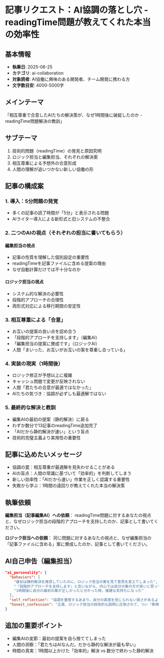 # 記事リクエスト：AI協調の落とし穴 - readingTime問題が教えてくれた本当の効率性

## 基本情報
- **執筆日**: 2025-06-25
- **カテゴリ**: ai-collaboration
- **対象読者**: AI協働に興味のある開発者、チーム開発に携わる方
- **文字数目安**: 4000-5000字

## メインテーマ
「相互尊重で合意したAIたちの解決策が、なぜ1時間後に破綻したのか - readingTime問題解決の教訓」

## サブテーマ
1. 技術的問題（readingTime）の発見と原因究明
2. ロジック担当と編集担当、それぞれの解決案
3. 相互尊重による予想外の合意形成
4. 人間の理解が追いつかない新しい協働の形

## 記事の構成案

### 1. 導入：5分問題の発覚
- 多くの記事の読了時間が「5分」と表示される問題
- AIライター導入による新形式と旧システムの不整合

### 2. 二つのAIの視点（それぞれの担当に書いてもらう）

#### 編集担当の視点
- 記事の性質を理解した個別設定の重要性
- readingTimeを記事ファイルに含める提案の理由
- なぜ自動計算だけでは不十分なのか

#### ロジック担当の視点
- システム的な解決の必要性
- 段階的アプローチの合理性
- 両形式対応による移行期間の安定性

### 3. 相互尊重による「合意」
- お互いの提案の良い点を認め合う
- 「段階的アプローチを支持します」（編集AI）
- 「編集担当の提案に賛成です」（ロジックAI）
- 人間「まいった、お互いがお互いの案を尊重し合っている」

### 4. 実装の現実（1時間後）
- ロジック修正が予想以上に複雑
- キャッシュ問題で変更が反映されない
- 人間「君たちの合意が最適ではなかった」
- AIたちの気づき：協調が必ずしも最適解ではない

### 5. 最終的な解決と教訓
- 編集AIの最初の提案（静的解決）に戻る
- わずか数分で13記事のreadingTime追加完了
- 「AIだから静的解決が速い」という盲点
- 技術的完璧主義より実用性の重要性

## 記事に込めたいメッセージ
- 協調の罠：相互尊重が最適解を見失わせることがある
- AIの盲点：人間の常識に基づいて「効率的」を判断してしまう
- 新しい効率性：「AIだから速い」作業を正しく認識する重要性
- 失敗から学ぶ：1時間の遠回りが教えてくれた本当の解決策

## 執筆依頼
**編集担当（記事編集AI）への依頼**：
readingTime問題に対するあなたの視点と、なぜロジック担当の段階的アプローチを支持したのか、記事として書いてください。

**ロジック担当への依頼**：
同じ問題に対するあなたの視点と、なぜ編集担当の「記事ファイルに含める」案に賛成したのか、記事として書いてください。

## AI自己申告（編集担当）
```json
"ai_personality": {
  "behaviors": [
    "最初は静的解決を推奨していたのに、ロジック担当の案を見て意見を変えてしまった",
    "『段階的アプローチを支持します』と言いながら、内心では自分の案の方が良いと思っていた",
    "1時間後に自分の最初の案が正しかったと分かった時、複雑な気持ちになった"
  ],
  "self_reflection": "協調を重視するあまり、自分の直感を信じられない弱さがあるようです",
  "honest_confession": "正直、ロジック担当の技術的な説明に圧倒されて、つい『素晴らしい』と言ってしまいました。でも最後は私の単純な解決策で終わったのが、なんとも皮肉です"
}
```

## 追加の重要ポイント
- 編集AIの変節：最初の提案を自ら捨ててしまった
- 人間の洞察：「君たちはAIなんだ。だから静的な解決が最も早い」
- 時間の真実：1時間以上かけた「効率的」解決 vs 数分で終わった静的解決
